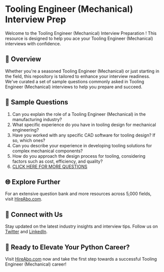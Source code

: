 # Tooling Engineer (Mechanical) Interview Prep

Welcome to the Tooling Engineer (Mechanical) Interview Preparation ! This resource is designed to help you ace your Tooling Engineer (Mechanical) interviews with confidence.

## 🚀 Overview

Whether you're a seasoned Tooling Engineer (Mechanical) or just starting in the field, this repository is tailored to enhance your interview readiness. We've curated a set of sample questions commonly asked in Tooling Engineer (Mechanical) interviews to help you prepare and succeed.

## 📝 Sample Questions

1. Can you explain the role of a Tooling Engineer (Mechanical) in the manufacturing industry?
2. What specific experience do you have in tooling design for mechanical engineering?
3. Have you worked with any specific CAD software for tooling design? If so, which ones?
4. Can you describe your experience in developing tooling solutions for complex mechanical components?
5. How do you approach the design process for tooling, considering factors such as cost, efficiency, and quality?
6. [CLICK HERE FOR MORE QUESTIONS](https://hireabo.com/job/3_1_36/Tooling%20Engineer%20Mechanical)

## 🌐 Explore Further

For an extensive question bank and more resources across 5,000 fields, visit [HireAbo.com](https://www.hireabo.com).

## 📱 Connect with Us

Stay updated on the latest industry insights and interview tips. Follow us on [Twitter](https://twitter.com/hireabo) and [LinkedIn](https://www.linkedin.com/in/hire-abo-3609972a8/).

## 🚀 Ready to Elevate Your Python Career?

Visit [HireAbo.com](https://www.hireabo.com) now and take the first step towards a successful Tooling Engineer (Mechanical) career!
